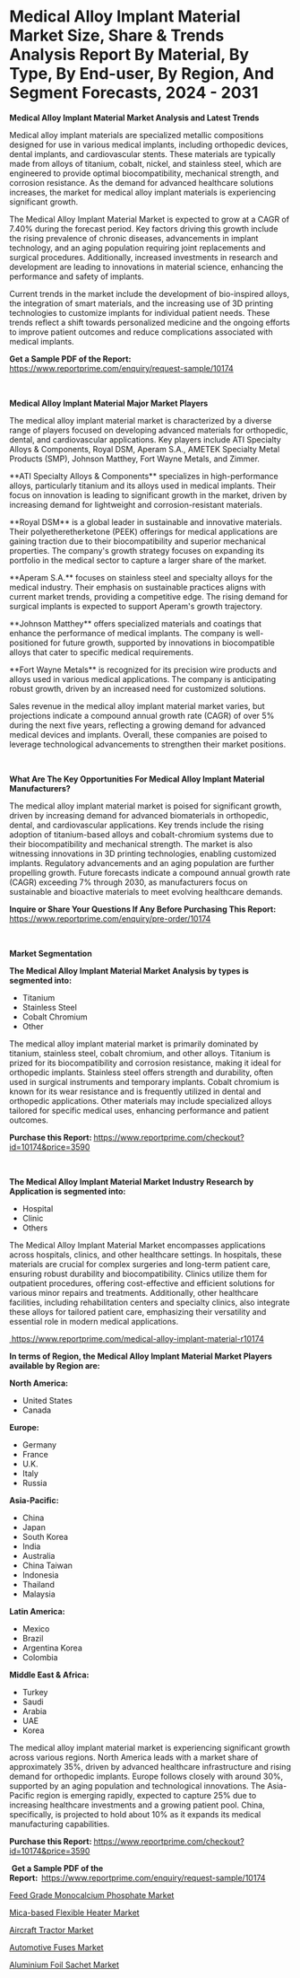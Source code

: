 <p><h1>Medical Alloy Implant Material Market Size, Share & Trends Analysis Report By Material, By Type, By End-user, By Region, And Segment Forecasts, 2024 - 2031</h1></p><p><strong>Medical Alloy Implant Material Market Analysis and Latest Trends</strong></p>
<p><p>Medical alloy implant materials are specialized metallic compositions designed for use in various medical implants, including orthopedic devices, dental implants, and cardiovascular stents. These materials are typically made from alloys of titanium, cobalt, nickel, and stainless steel, which are engineered to provide optimal biocompatibility, mechanical strength, and corrosion resistance. As the demand for advanced healthcare solutions increases, the market for medical alloy implant materials is experiencing significant growth.</p><p>The Medical Alloy Implant Material Market is expected to grow at a CAGR of 7.40% during the forecast period. Key factors driving this growth include the rising prevalence of chronic diseases, advancements in implant technology, and an aging population requiring joint replacements and surgical procedures. Additionally, increased investments in research and development are leading to innovations in material science, enhancing the performance and safety of implants.</p><p>Current trends in the market include the development of bio-inspired alloys, the integration of smart materials, and the increasing use of 3D printing technologies to customize implants for individual patient needs. These trends reflect a shift towards personalized medicine and the ongoing efforts to improve patient outcomes and reduce complications associated with medical implants.</p></p>
<p><strong>Get a Sample PDF of the Report:&nbsp;</strong> <a href="https://www.reportprime.com/enquiry/request-sample/10174">https://www.reportprime.com/enquiry/request-sample/10174</a></p>
<p>&nbsp;</p>
<p><strong>Medical Alloy Implant Material Major Market Players</strong></p>
<p><p>The medical alloy implant material market is characterized by a diverse range of players focused on developing advanced materials for orthopedic, dental, and cardiovascular applications. Key players include ATI Specialty Alloys & Components, Royal DSM, Aperam S.A., AMETEK Specialty Metal Products (SMP), Johnson Matthey, Fort Wayne Metals, and Zimmer.</p><p>**ATI Specialty Alloys & Components** specializes in high-performance alloys, particularly titanium and its alloys used in medical implants. Their focus on innovation is leading to significant growth in the market, driven by increasing demand for lightweight and corrosion-resistant materials.</p><p>**Royal DSM** is a global leader in sustainable and innovative materials. Their polyetheretherketone (PEEK) offerings for medical applications are gaining traction due to their biocompatibility and superior mechanical properties. The company's growth strategy focuses on expanding its portfolio in the medical sector to capture a larger share of the market.</p><p>**Aperam S.A.** focuses on stainless steel and specialty alloys for the medical industry. Their emphasis on sustainable practices aligns with current market trends, providing a competitive edge. The rising demand for surgical implants is expected to support Aperam's growth trajectory.</p><p>**Johnson Matthey** offers specialized materials and coatings that enhance the performance of medical implants. The company is well-positioned for future growth, supported by innovations in biocompatible alloys that cater to specific medical requirements.</p><p>**Fort Wayne Metals** is recognized for its precision wire products and alloys used in various medical applications. The company is anticipating robust growth, driven by an increased need for customized solutions.</p><p>Sales revenue in the medical alloy implant material market varies, but projections indicate a compound annual growth rate (CAGR) of over 5% during the next five years, reflecting a growing demand for advanced medical devices and implants. Overall, these companies are poised to leverage technological advancements to strengthen their market positions.</p></p>
<p>&nbsp;</p>
<p><strong>What Are The Key Opportunities For Medical Alloy Implant Material Manufacturers?</strong></p>
<p><p>The medical alloy implant material market is poised for significant growth, driven by increasing demand for advanced biomaterials in orthopedic, dental, and cardiovascular applications. Key trends include the rising adoption of titanium-based alloys and cobalt-chromium systems due to their biocompatibility and mechanical strength. The market is also witnessing innovations in 3D printing technologies, enabling customized implants. Regulatory advancements and an aging population are further propelling growth. Future forecasts indicate a compound annual growth rate (CAGR) exceeding 7% through 2030, as manufacturers focus on sustainable and bioactive materials to meet evolving healthcare demands.</p></p>
<p><strong>Inquire or Share Your Questions If Any Before Purchasing This Report:</strong> <a href="https://www.reportprime.com/enquiry/pre-order/10174">https://www.reportprime.com/enquiry/pre-order/10174</a></p>
<p>&nbsp;</p>
<p><strong>Market Segmentation</strong></p>
<p><strong>The Medical Alloy Implant Material Market Analysis by types is segmented into:</strong></p>
<p><ul><li>Titanium</li><li>Stainless Steel</li><li>Cobalt Chromium</li><li>Other</li></ul></p>
<p><p>The medical alloy implant material market is primarily dominated by titanium, stainless steel, cobalt chromium, and other alloys. Titanium is prized for its biocompatibility and corrosion resistance, making it ideal for orthopedic implants. Stainless steel offers strength and durability, often used in surgical instruments and temporary implants. Cobalt chromium is known for its wear resistance and is frequently utilized in dental and orthopedic applications. Other materials may include specialized alloys tailored for specific medical uses, enhancing performance and patient outcomes.</p></p>
<p><strong>Purchase this Report:&nbsp;</strong><a href="https://www.reportprime.com/checkout?id=10174&price=3590">https://www.reportprime.com/checkout?id=10174&price=3590</a></p>
<p>&nbsp;</p>
<p><strong>The Medical Alloy Implant Material Market Industry Research by Application is segmented into:</strong></p>
<p><ul><li>Hospital</li><li>Clinic</li><li>Others</li></ul></p>
<p><p>The Medical Alloy Implant Material Market encompasses applications across hospitals, clinics, and other healthcare settings. In hospitals, these materials are crucial for complex surgeries and long-term patient care, ensuring robust durability and biocompatibility. Clinics utilize them for outpatient procedures, offering cost-effective and efficient solutions for various minor repairs and treatments. Additionally, other healthcare facilities, including rehabilitation centers and specialty clinics, also integrate these alloys for tailored patient care, emphasizing their versatility and essential role in modern medical applications.</p></p>
<p><a href="https://www.reportprime.com/medical-alloy-implant-material-r10174">&nbsp;https://www.reportprime.com/medical-alloy-implant-material-r10174</a></p>
<p><strong>In terms of Region, the Medical Alloy Implant Material Market Players available by Region are:</strong></p>
<p>
    <p> <strong> North America: </strong>
        <ul>
            <li>United States</li>
            <li>Canada</li>
        </ul>
        </p> 
    <p> <strong> Europe: </strong>
        <ul>
            <li>Germany</li>
            <li>France</li>
            <li>U.K.</li>
            <li>Italy</li>
            <li>Russia</li>
        </ul>
        </p> 
    <p> <strong> Asia-Pacific: </strong>
        <ul>
            <li>China</li>
            <li>Japan</li>
            <li>South Korea</li>
            <li>India</li>
            <li>Australia</li>
            <li>China Taiwan</li>
            <li>Indonesia</li>
            <li>Thailand</li>
            <li>Malaysia</li>
        </ul>
        </p> 
    <p> <strong> Latin America: </strong>
        <ul>
            <li>Mexico</li>
            <li>Brazil</li>
            <li>Argentina Korea</li>
            <li>Colombia</li>
        </ul>
        </p> 
    <p> <strong> Middle East & Africa: </strong>
        <ul>
            <li>Turkey</li>
            <li>Saudi</li>
            <li>Arabia</li>
            <li>UAE</li>
            <li>Korea</li>
        </ul>
    </p>
    </p>
<p><p>The medical alloy implant material market is experiencing significant growth across various regions. North America leads with a market share of approximately 35%, driven by advanced healthcare infrastructure and rising demand for orthopedic implants. Europe follows closely with around 30%, supported by an aging population and technological innovations. The Asia-Pacific region is emerging rapidly, expected to capture 25% due to increasing healthcare investments and a growing patient pool. China, specifically, is projected to hold about 10% as it expands its medical manufacturing capabilities.</p></p>
<p><strong>Purchase this Report: </strong><a href="https://www.reportprime.com/checkout?id=10174&price=3590">https://www.reportprime.com/checkout?id=10174&price=3590</a></p>
<p>&nbsp;<strong>Get a Sample PDF of the Report:&nbsp;&nbsp;</strong><a href="https://www.reportprime.com/enquiry/request-sample/10174">https://www.reportprime.com/enquiry/request-sample/10174</a></p>
<p><strong></strong></p>
<p><p><a href="https://medium.com/@nettieboyle28/the-feed-grade-monocalcium-phosphate-market-is-anticipated-to-experience-significant-growth-with-d22f7f6a527a">Feed Grade Monocalcium Phosphate Market</a></p><p><a href="https://issuu.com/reportprime-2/docs/mica-based-flexible-heater-market-s_778da8f11dc7f5">Mica-based Flexible Heater Market</a></p><p><a href="https://www.linkedin.com/pulse/role-aircraft-tractor-market-applications-civil-aviationmilitary-o5bxf?trackingId=eRG7kjzMQl2uMW7oL6u9Xg%3D%3D">Aircraft Tractor Market</a></p><p><a href="https://www.linkedin.com/pulse/global-automotive-fuses-market-trends-innovations-forward-looking-wlrxf?trackingId=WdismldHTMmK0Q3lbyUdYA%3D%3D">Automotive Fuses Market</a></p><p><a href="https://medium.com/@nettieboyle28/the-aluminium-foil-sachet-market-is-anticipated-to-experience-significant-growth-with-a-2c2b4b8b794c">Aluminium Foil Sachet Market</a></p></p>